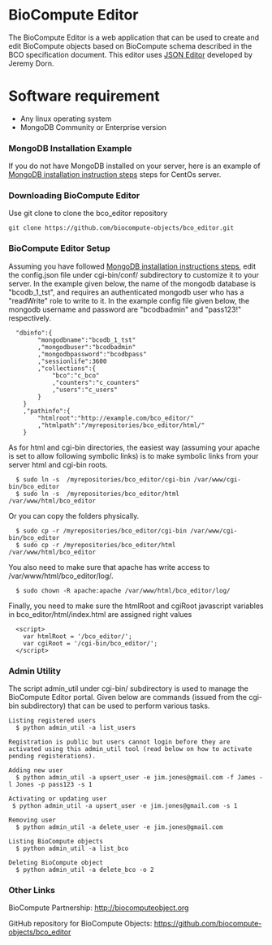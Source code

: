 BioCompute Editor
=================

The BioCompute Editor is a web application that can be used to create and edit BioCompute objects based on BioCompute schema described in the BCO specification document. This editor uses <a href="https://github.com/jdorn/json-editor">JSON Editor</a> developed by Jeremy Dorn.


Software requirement
====================
* Any linux operating system
* MongoDB Community or Enterprise version


### MongoDB Installation Example
If you do not have MongoDB installed on your server, here is an example of [MongoDB installation instruction steps](mongodb_installation.md) steps for CentOs server. 


### Downloading BioCompute Editor
Use git clone to clone the bco_editor repository

```
git clone https://github.com/biocompute-objects/bco_editor.git

```

### BioCompute Editor Setup
Assuming you have followed [MongoDB installation instructions steps](mongodb_installation.md), edit the config.json file under cgi-bin/conf/ subdirectory to customize it to your server. In the example given below, the name of the mongodb database is "bcodb_1_tst", and requires an authenticated mongodb user who has a "readWrite" role to write to it. In the example config file given below, the mongodb username and password are "bcodbadmin" and "pass123!" respectively.


```
  "dbinfo":{
        "mongodbname":"bcodb_1_tst"
        ,"mongodbuser":"bcodbadmin"
        ,"mongodbpassword":"bcodbpass"
        ,"sessionlife":3600
        ,"collections":{
            "bco":"c_bco"
            ,"counters":"c_counters"
            ,"users":"c_users"
        }
    }    
    ,"pathinfo":{
        "htmlroot":"http://example.com/bco_editor/"
        ,"htmlpath":"/myrepositories/bco_editor/html/"
    }

```

As for html and cgi-bin directories, the easiest way (assuming your apache is set to allow following symbolic links) is to make symbolic links from your server html and cgi-bin roots.

```
  $ sudo ln -s  /myrepositories/bco_editor/cgi-bin /var/www/cgi-bin/bco_editor
  $ sudo ln -s  /myrepositories/bco_editor/html /var/www/html/bco_editor
```

Or you can copy the folders physically.

```
  $ sudo cp -r /myrepositories/bco_editor/cgi-bin /var/www/cgi-bin/bco_editor
  $ sudo cp -r /myrepositories/bco_editor/html /var/www/html/bco_editor
```

You also need to make sure that apache has write access to /var/www/html/bco_editor/log/.

```
  $ sudo chown -R apache:apache /var/www/html/bco_editor/log/
```

Finally, you need to make sure the htmlRoot and cgiRoot javascript variables in bco_editor/html/index.html are assigned right values

```
  <script>
    var htmlRoot = '/bco_editor/';
    var cgiRoot = '/cgi-bin/bco_editor/';
  </script>
```

### Admin Utility
The script admin_util under cgi-bin/ subdirectory is used to manage the BioCompute Editor portal. Given below are commands (issued from the cgi-bin subdirectory) that can be used to perform various tasks.
 
```
Listing registered users 
  $ python admin_util -a list_users

Registration is public but users cannot login before they are activated using this admin_util tool (read below on how to activate pending registerations).

Adding new user
  $ python admin_util -a upsert_user -e jim.jones@gmail.com -f James -l Jones -p pass123 -s 1

Activating or updating user
 $ python admin_util -a upsert_user -e jim.jones@gmail.com -s 1

Removing user
  $ python admin_util -a delete_user -e jim.jones@gmail.com

Listing BioCompute objects
  $ python admin_util -a list_bco

Deleting BioCompute object
  $ python admin_util -a delete_bco -o 2

```



### Other Links
BioCompute Partnership: http://biocomputeobject.org

GitHub repository for BioCompute Objects:
https://github.com/biocompute-objects/bco_editor




